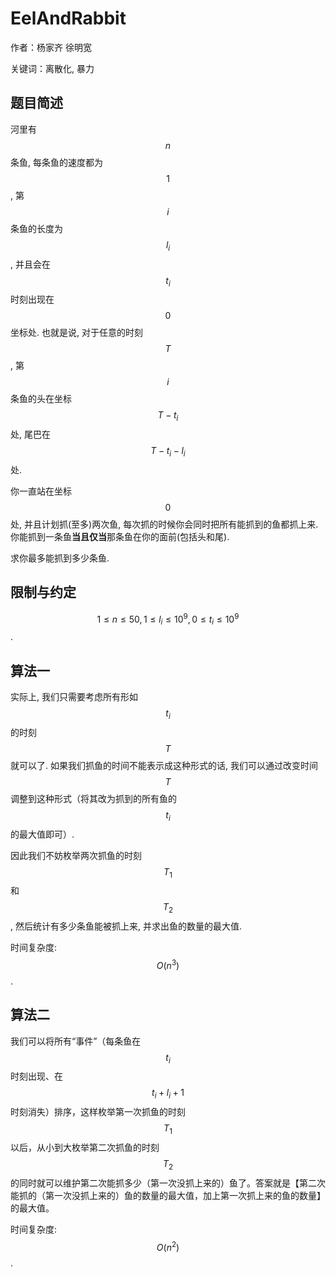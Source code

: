 # EelAndRabbit

作者：杨家齐 徐明宽

关键词：离散化, 暴力

## 题目简述

河里有 $$n$$ 条鱼, 每条鱼的速度都为 $$1$$, 第 $$i$$ 条鱼的长度为 $$l_i$$, 并且会在 $$t_i$$ 时刻出现在 $$0$$ 坐标处. 也就是说, 对于任意的时刻 $$T$$, 第 $$i$$ 条鱼的头在坐标 $$T - t_i$$ 处, 尾巴在 $$T - t_i - l_i$$ 处.

你一直站在坐标 $$0$$ 处, 并且计划抓(至多)两次鱼, 每次抓的时候你会同时把所有能抓到的鱼都抓上来. 你能抓到一条鱼**当且仅当**那条鱼在你的面前(包括头和尾).

求你最多能抓到多少条鱼.

## 限制与约定

$$1 \le n \le 50, 1 \le l_i \le 10^9, 0 \le t_i \le 10^9$$.

## 算法一

实际上, 我们只需要考虑所有形如 $$t_i$$ 的时刻 $$T$$ 就可以了. 如果我们抓鱼的时间不能表示成这种形式的话, 我们可以通过改变时间 $$T$$ 调整到这种形式（将其改为抓到的所有鱼的$$t_i$$的最大值即可）.

因此我们不妨枚举两次抓鱼的时刻 $$T_1$$ 和 $$T_2$$, 然后统计有多少条鱼能被抓上来, 并求出鱼的数量的最大值.

时间复杂度: $$O(n^3)$$.

## 算法二

我们可以将所有“事件”（每条鱼在$$t_i$$时刻出现、在$$t_i + l_i + 1$$时刻消失）排序，这样枚举第一次抓鱼的时刻$$T_1$$以后，从小到大枚举第二次抓鱼的时刻$$T_2$$的同时就可以维护第二次能抓多少（第一次没抓上来的）鱼了。答案就是【第二次能抓的（第一次没抓上来的）鱼的数量的最大值，加上第一次抓上来的鱼的数量】的最大值。

时间复杂度: $$O(n^2)$$.
